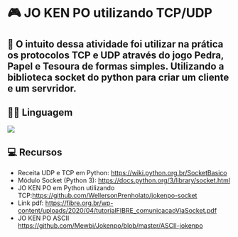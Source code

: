 # 🎮 JO KEN PO utilizando TCP/UDP

## 📌 O intuito dessa atividade foi utilizar na prática os protocolos TCP e UDP através do jogo Pedra, Papel e Tesoura de formas simples. Utilizando a biblioteca socket do python para criar um cliente e um servridor.

## 👩‍💻 Linguagem 
<img src="https://img.shields.io/badge/Python-FFD43B?style=for-the-badge&logo=python&logoColor=blue"/>

## 💻 Recursos

 + Receita UDP e TCP em Python: https://wiki.python.org.br/SocketBasico
 + Módulo Socket (Python 3): https://docs.python.org/3/library/socket.html
 + JO KEN PO em Python utilizando TCP:https://github.com/WellersonPrenholato/jokenpo-socket
 + Link pdf: https://fibre.org.br/wp-content/uploads/2020/04/tutorialFIBRE_comunicacaoViaSocket.pdf
 + JO KEN PO ASCII https://github.com/Mewbi/Jokenpo/blob/master/ASCII-jokenpo
